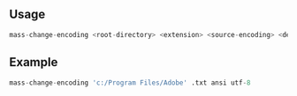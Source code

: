 ## Usage

```python
mass-change-encoding <root-directory> <extension> <source-encoding> <destination-encoding>
```

## Example

```python
mass-change-encoding 'c:/Program Files/Adobe' .txt ansi utf-8
```